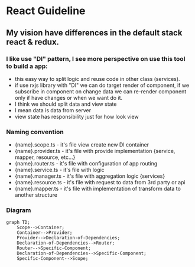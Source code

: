 # React Guideline

## My vision have differences in the default stack react & redux.

### I like use "DI" pattern, I see more perspective on use this tool to build a app:
- this easy way to split logic and reuse code in other class (services). 
- if use rxjs library with "DI" we can do target render of component, if we subscribe in component on change data we can re-render component only if have changes or when we want do it. 
- I think we should split data and view state
- I mean data is data from server
- view state has responsibility just for how look view

### Naming convention
- {name}.scope.ts - it's file view create new DI container
- {name}.provider.ts - it's file with provide implementation {service, mapper, resource, etc...}
- {name}.router.ts - it's file with configuration of app routing
- {name}.service.ts - it's file with logic
- {name}.manager.ts - it's file with aggregation logic {services}
- {name}.resource.ts - it's file with request to data from 3rd party or api
- {name}.mapper.ts - it's file with implementation of transform data to another structure

### Diagram
```mermaid
graph TD;
    Scope-->Container;
    Container-->Provider;
    Provider-->Declaration-of-Dependencies;
    Declaration-of-Dependencies-->Router;
    Router-->Specific-Component;
    Declaration-of-Dependencies-->Specific-Component;
    Specific-Component-->Scope;
```
